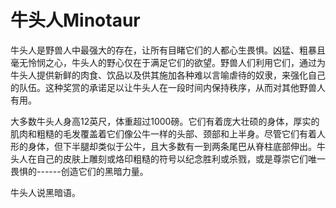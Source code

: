 # 牛头人Minotaur

牛头人是野兽人中最强大的存在，让所有目睹它们的人都心生畏惧。凶猛、粗暴且毫无怜悯之心，牛头人的野心仅在于满足它们的欲望。野兽人们利用它们，通过为牛头人提供新鲜的肉食、饮品以及供其施加各种难以言喻虐待的奴隶，来强化自己的队伍。这种奖赏的承诺足以让牛头人在一段时间内保持秩序，从而对其他野兽人有用。

大多数牛头人身高12英尺，体重超过1000磅。它们有着庞大壮硕的身体，厚实的肌肉和粗糙的毛发覆盖着它们像公牛一样的头部、颈部和上半身。尽管它们有着人形的身体，但下半腿却类似于公牛，且大多数有一到两条尾巴从脊柱底部伸出。牛头人在自己的皮肤上雕刻或烙印粗糙的符号以纪念胜利或杀戮，或是尊崇它们唯一畏惧的------创造它们的黑暗力量。

牛头人说黑暗语。
